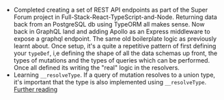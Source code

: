 ---
---

- Completed creating a set of REST API endpoints as part of the Super Forum project in Full-Stack-React-TypeScript-and-Node. Returning data back from an PostgreSQL db using TypeORM all makes sense. Now back in GraphQL land and adding Apollo as an Express middleware to expose a graphql endpoint. The same old boilerplate logic as previously learnt about. Once setup, it's a quite a repetitive pattern of first defining your `typeDef`, i,e defining the shape of all the data schemas up front, the types of mutations and the types of queries which can be performed. Once all defined its writing the "real" logic in the resolvers.
- Learning `__resolveType`. If a query of mutation resolves to a union type, it's important that the type is also implemented using `__resolveType`. [Further reading](https://www.apollographql.com/docs/apollo-server/schema/unions-interfaces/#union-type)
